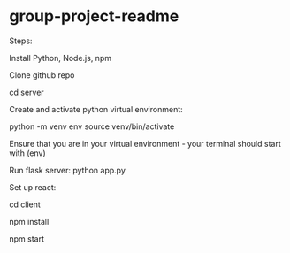 # group-project-readme


Steps:

Install Python, Node.js, npm

Clone github repo

cd server

Create and activate python virtual environment:

python -m venv env
source venv/bin/activate

Ensure that you are in your virtual environment - your terminal should start with (env)

Run flask server: python app.py


Set up react:

cd client

npm install

npm start 








